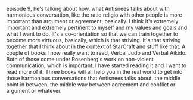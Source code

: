 episode 9, he's talking about how, what Antisnees talks about with harmonious conversation,
like the ratio religio with other people is more important than argument or agreement,
basically. I think it's extremely important and extremely pertinent to myself and my values
and goals and what I want to do. It's a co-orientation so that we can train together to become more
virtuous, basically, which is that striving. It's that striving together that I think about
in the context of StarCraft and stuff like that.
A couple of books I now really want to read, Verbal Judo and Verbal Aikido. Both of those
come under Rosenberg's work on non-violent communication, which is important. I have
started reading it and I want to read more of it. Three books will all help you in the
real world to get into those harmonious conversations that Antisnees talks about, the middle point
in between, the middle way between agreement and conflict or argument or whatever.
